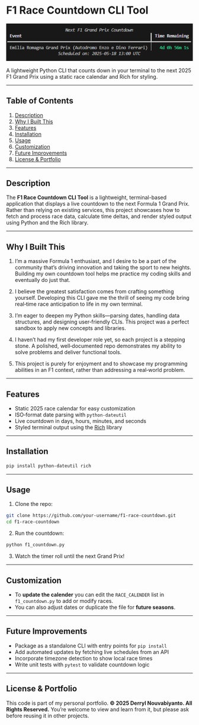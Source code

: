 # F1 Race Countdown CLI Tool

![F1 Race Countdown CLI Screenshot](images/example.PNG)

A lightweight Python CLI that counts down in your terminal to the next 2025 F1 Grand Prix using a static race calendar and Rich for styling.

---

## Table of Contents

1. [Description](#description)  
2. [Why I Built This](#why-i-built-this)  
3. [Features](#features)  
4. [Installation](#installation)  
5. [Usage](#usage)  
6. [Customization](#customization)  
7. [Future Improvements](#future-improvements)  
8. [License & Portfolio](#license--portfolio) 

---

## Description

The **F1 Race Countdown CLI Tool** is a lightweight, terminal-based application that displays a live countdown to the next Formula 1 Grand Prix. Rather than relying on existing services, this project showcases how to fetch and process race data, calculate time deltas, and render styled output using Python and the Rich library.

---

## Why I Built This

1. I’m a massive Formula 1 enthusiast, and I desire to be a part of the community that’s driving innovation and taking the sport to new heights. Building my own countdown tool helps me practice my coding skills and eventually do just that.

2. I believe the greatest satisfaction comes from crafting something yourself. Developing this CLI gave me the thrill of seeing my code bring real‑time race anticipation to life in my own terminal.

3. I’m eager to deepen my Python skills—parsing dates, handling data structures, and designing user‑friendly CLIs. This project was a perfect sandbox to apply new concepts and libraries.

4. I haven’t had my first developer role yet, so each project is a stepping stone. A polished, well‑documented repo demonstrates my ability to solve problems and deliver functional tools.

5. This project is purely for enjoyment and to showcase my programming abilities in an F1 context, rather than addressing a real‑world problem.

---

## Features

- Static 2025 race calendar for easy customization
- ISO‑format date parsing with `python-dateutil`
- Live countdown in days, hours, minutes, and seconds
- Styled terminal output using the [Rich](https://github.com/Textualize/rich) library

---

## Installation

```bash
pip install python-dateutil rich
```

---

## Usage

1. Clone the repo:

```bash
git clone https://github.com/your-username/f1-race-countdown.git
cd f1-race-countdown
```

2. Run the countdown:

```bash
python f1_countdown.py
```

3. Watch the timer roll until the next Grand Prix!

---

## Customization

- To **update the calender** you can edit the `RACE_CALENDER` list in `f1_countdown.py` to add or modify races.
- You can also adjust dates or duplicate the file for **future seasons**.

---

## Future Improvements

- Package as a standalone CLI with entry points for `pip install`
- Add automated updates by fetching live schedules from an API
- Incorporate timezone detection to show local race times
- Write unit tests with `pytest` to validate countdown logic

---

## License & Portfolio

This code is part of my personal portfolio.
**© 2025 Derryl Nouvabiyanto. All Rights Reserved.**
You’re welcome to view and learn from it, but please ask before reusing it in other projects.
